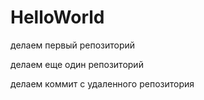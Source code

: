 # HelloWorld

делаем первый репозиторий

делаем еще один репозиторий

делаем коммит с удаленного репозитория
